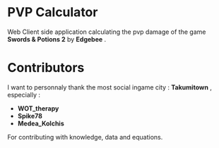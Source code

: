 PVP Calculator
==============

Web Client side application calculating the pvp damage of the game **Swords &
Potions 2** by __Edgebee__ .

Contributors
============

I want to personnaly thank the most social ingame city : __Takumitown__ , especially :

- __WOT_therapy__
- __Spike78__
- __Medea_Kolchis__

For contributing with knowledge, data and equations.